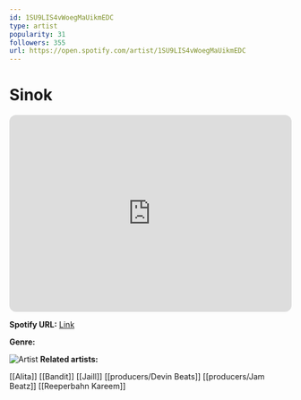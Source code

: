 ```yaml
---
id: 1SU9LIS4vWoegMaUikmEDC
type: artist
popularity: 31
followers: 355
url: https://open.spotify.com/artist/1SU9LIS4vWoegMaUikmEDC
---
```

# Sinok

<iframe style="border-radius:12px" src="https://open.spotify.com/embed/artist/1SU9LIS4vWoegMaUikmEDC" width="100%" height="352" frameBorder="0" allowfullscreen="" allow="autoplay; clipboard-write; encrypted-media; fullscreen; picture-in-picture" loading="lazy"></iframe>

**Spotify URL:** [Link](https://open.spotify.com/artist/1SU9LIS4vWoegMaUikmEDC)

**Genre:** 

![Artist](https://i.scdn.co/image/ab6761610000e5ebf32cb065702bb9c204d0e7b9)
**Related artists:**

[[Alita]]
[[Bandit]]
[[Jaill]]
[[producers/Devin Beats]]
[[producers/Jam Beatz]]
[[Reeperbahn Kareem]]
